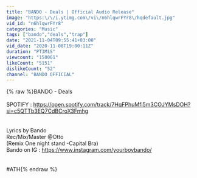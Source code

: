 ```yaml
---
title: "BANDO - Deals | Official Audio Release"
image: "https:\/\/i.ytimg.com\/vi\/n6hlqwrFYr8\/hqdefault.jpg"
vid_id: "n6hlqwrFYr8"
categories: "Music"
tags: ["bando","deals","trap"]
date: "2021-11-04T09:55:41+03:00"
vid_date: "2020-11-08T19:00:11Z"
duration: "PT3M1S"
viewcount: "150061"
likeCount: "5151"
dislikeCount: "52"
channel: "BANDO OFFICIAL"
---
```

{% raw %}BANDO - Deals<br /><br />SPOTIFY : <a rel="nofollow" target="blank" href="https://open.spotify.com/track/7HqFPhuMfi5m3COJYMsDOH?si=c5QTTb3EQ7CdBCroX3Fmhg">https://open.spotify.com/track/7HqFPhuMfi5m3COJYMsDOH?si=c5QTTb3EQ7CdBCroX3Fmhg</a><br /><br /><br />Lyrics by Bando<br />Rec/Mix/Master @Otto<br />(Remix One night stand -Capital Bra)<br />Bando on IG : <a rel="nofollow" target="blank" href="https://www.instagram.com/yourboybando/">https://www.instagram.com/yourboybando/</a><br /><br /><br />#ATH{% endraw %}
